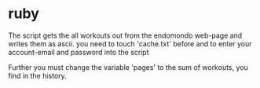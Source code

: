 ruby
====

The script gets the all workouts out from the endomondo web-page and writes them as ascii.
you need to touch 'cache.txt' before and to enter your account-email and password into the script


Further you must change the variable 'pages' to the sum of workouts, you find in the history.
